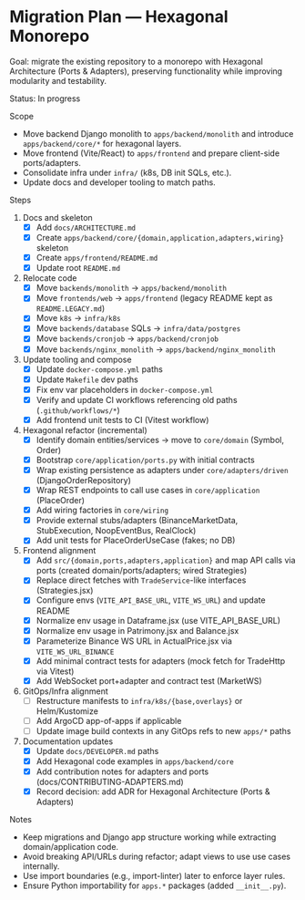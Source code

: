 # Migration Plan — Hexagonal Monorepo

Goal: migrate the existing repository to a monorepo with Hexagonal Architecture (Ports & Adapters), preserving functionality while improving modularity and testability.

Status: In progress

Scope
- Move backend Django monolith to `apps/backend/monolith` and introduce `apps/backend/core/*` for hexagonal layers.
- Move frontend (Vite/React) to `apps/frontend` and prepare client-side ports/adapters.
- Consolidate infra under `infra/` (k8s, DB init SQLs, etc.).
- Update docs and developer tooling to match paths.

Steps
1) Docs and skeleton
   - [x] Add `docs/ARCHITECTURE.md`
   - [x] Create `apps/backend/core/{domain,application,adapters,wiring}` skeleton
   - [x] Create `apps/frontend/README.md`
   - [x] Update root `README.md`
2) Relocate code
   - [x] Move `backends/monolith` → `apps/backend/monolith`
   - [x] Move `frontends/web` → `apps/frontend` (legacy README kept as `README.LEGACY.md`)
   - [x] Move `k8s` → `infra/k8s`
   - [x] Move `backends/database` SQLs → `infra/data/postgres`
   - [x] Move `backends/cronjob` → `apps/backend/cronjob`
   - [x] Move `backends/nginx_monolith` → `apps/backend/nginx_monolith`
3) Update tooling and compose
   - [x] Update `docker-compose.yml` paths
   - [x] Update `Makefile` dev paths
   - [x] Fix env var placeholders in `docker-compose.yml`
   - [x] Verify and update CI workflows referencing old paths (`.github/workflows/*`)
   - [x] Add frontend unit tests to CI (Vitest workflow)
4) Hexagonal refactor (incremental)
   - [x] Identify domain entities/services → move to `core/domain` (Symbol, Order)
   - [x] Bootstrap `core/application/ports.py` with initial contracts
   - [x] Wrap existing persistence as adapters under `core/adapters/driven` (DjangoOrderRepository)
   - [x] Wrap REST endpoints to call use cases in `core/application` (PlaceOrder)
   - [x] Add wiring factories in `core/wiring`
   - [x] Provide external stubs/adapters (BinanceMarketData, StubExecution, NoopEventBus, RealClock)
   - [x] Add unit tests for PlaceOrderUseCase (fakes; no DB)
5) Frontend alignment
   - [x] Add `src/{domain,ports,adapters,application}` and map API calls via ports (created domain/ports/adapters; wired Strategies)
   - [x] Replace direct fetches with `TradeService`-like interfaces (Strategies.jsx)
   - [x] Configure envs (`VITE_API_BASE_URL`, `VITE_WS_URL`) and update README
   - [x] Normalize env usage in Dataframe.jsx (use VITE_API_BASE_URL)
   - [x] Normalize env usage in Patrimony.jsx and Balance.jsx
   - [x] Parameterize Binance WS URL in ActualPrice.jsx via `VITE_WS_URL_BINANCE`
   - [x] Add minimal contract tests for adapters (mock fetch for TradeHttp via Vitest)
   - [x] Add WebSocket port+adapter and contract test (MarketWS)
6) GitOps/Infra alignment
   - [ ] Restructure manifests to `infra/k8s/{base,overlays}` or Helm/Kustomize
   - [ ] Add ArgoCD app-of-apps if applicable
   - [ ] Update image build contexts in any GitOps refs to new `apps/*` paths
7) Documentation updates
   - [x] Update `docs/DEVELOPER.md` paths
   - [x] Add Hexagonal code examples in `apps/backend/core`
   - [x] Add contribution notes for adapters and ports (docs/CONTRIBUTING-ADAPTERS.md)
   - [x] Record decision: add ADR for Hexagonal Architecture (Ports & Adapters)

Notes
- Keep migrations and Django app structure working while extracting domain/application code.
- Avoid breaking API/URLs during refactor; adapt views to use use cases internally.
- Use import boundaries (e.g., import-linter) later to enforce layer rules.
- Ensure Python importability for `apps.*` packages (added `__init__.py`).
